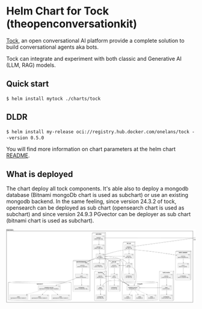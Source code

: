 # Helm Chart for Tock  (theopenconversationkit)


[Tock](https://doc.tock.ai/fr/), an open conversational AI platform provide a complete solution to build conversational agents aka bots.

Tock can integrate and experiment with both classic and Generative AI (LLM, RAG) models.


## Quick start

```console 
$ helm install mytock ./charts/tock
```

## DLDR

```console
$ helm install my-release oci://registry.hub.docker.com/onelans/tock --version 0.5.0
```

You will find more information on chart parameters at the helm chart [README](charts/tock/README.md).

## What is deployed 

The chart deploy all tock components. It's able also to deploy a mongodb database (Bitnami mongoDb chart is used as subchart) or use an existing mongodb backend. In the same feeling, since version 24.3.2 of tock, opensearch can be deployed as sub chart (opensearch chart is used as subchart) and since version 24.9.3 PGvector can be deployer as sub chart (bitnami chart is used as subchart).

![Tock on K8S](tock-24x-on-k8s.png)
